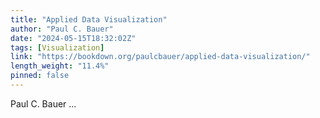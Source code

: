 ```yaml
---
title: "Applied Data Visualization"
author: "Paul C. Bauer"
date: "2024-05-15T18:32:02Z"
tags: [Visualization]
link: "https://bookdown.org/paulcbauer/applied-data-visualization/"
length_weight: "11.4%"
pinned: false
---
```


Paul C. Bauer  ...
